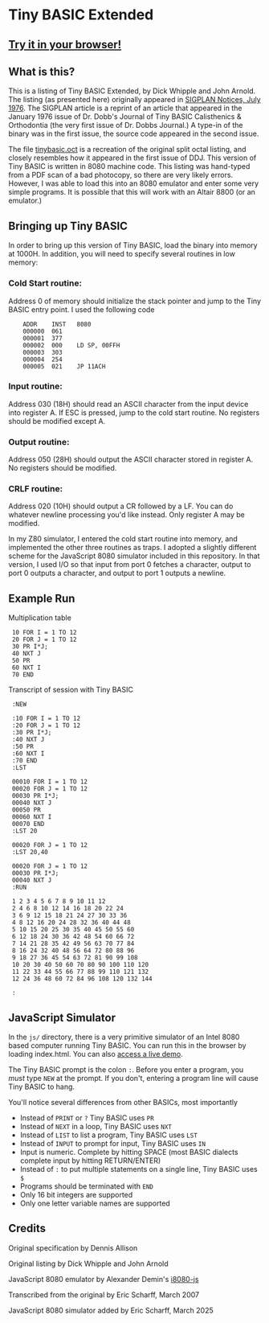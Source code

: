 # Tiny BASIC Extended

## [Try it in your browser!](https://ericscharff.github.io/tinybasic/js/)

## What is this?

This is a listing of Tiny BASIC Extended, by Dick Whipple and John Arnold. The
listing (as presented here) originally appeared in
[SIGPLAN Notices, July 1976](https://doi.org/10.1145/987491.987494). The SIGPLAN
article is a reprint of an article that appeared in the January 1976 issue of
Dr. Dobb's Journal of Tiny BASIC Calisthenics & Orthodontia (the very first
issue of Dr. Dobbs Journal.) A type-in of the binary was in the first issue, the
source code appeared in the second issue.

The file [tinybasic.oct](tinybasic.oct) is a recreation of the original split
octal listing, and closely resembles how it appeared in the first issue of DDJ.
This version of Tiny BASIC is written in 8080 machine code. This listing was
hand-typed from a PDF scan of a bad photocopy, so there are very likely errors.
However, I was able to load this into an 8080 emulator and enter some very
simple programs. It is possible that this will work with an Altair 8800 (or an
emulator.)

## Bringing up Tiny BASIC

In order to bring up this version of Tiny BASIC, load the binary into memory at
1000H. In addition, you will need to specify several routines in low memory:

### Cold Start routine:

Address 0 of memory should initialize the stack pointer and jump to the Tiny
BASIC entry point. I used the following code

```
    ADDR    INST   8080
    000000  061
    000001  377
    000002  000    LD SP, 00FFH
    000003  303
    000004  254
    000005  021    JP 11ACH
```

### Input routine:

Address 030 (18H) should read an ASCII character from the input device into
register A. If ESC is pressed, jump to the cold start routine. No registers
should be modified except A.

### Output routine:

Address 050 (28H) should output the ASCII character stored in register A. No
registers should be modified.

### CRLF routine:

Address 020 (10H) should output a CR followed by a LF. You can do whatever
newline processing you'd like instead. Only register A may be modified.

In my Z80 simulator, I entered the cold start routine into memory, and
implemented the other three routines as traps. I adopted a slightly different
scheme for the JavaScript 8080 simulator included in this repository. In that
version, I used I/O so that input from port 0 fetches a character, output to
port 0 outputs a character, and output to port 1 outputs a newline.

## Example Run

Multiplication table

```
 10 FOR I = 1 TO 12
 20 FOR J = 1 TO 12
 30 PR I*J;
 40 NXT J
 50 PR
 60 NXT I
 70 END
```

Transcript of session with Tiny BASIC

```
 :NEW

 :10 FOR I = 1 TO 12
 :20 FOR J = 1 TO 12
 :30 PR I*J;
 :40 NXT J
 :50 PR
 :60 NXT I
 :70 END
 :LST

 00010 FOR I = 1 TO 12
 00020 FOR J = 1 TO 12
 00030 PR I*J;
 00040 NXT J
 00050 PR
 00060 NXT I
 00070 END
 :LST 20

 00020 FOR J = 1 TO 12
 :LST 20,40

 00020 FOR J = 1 TO 12
 00030 PR I*J;
 00040 NXT J
 :RUN

 1 2 3 4 5 6 7 8 9 10 11 12
 2 4 6 8 10 12 14 16 18 20 22 24
 3 6 9 12 15 18 21 24 27 30 33 36
 4 8 12 16 20 24 28 32 36 40 44 48
 5 10 15 20 25 30 35 40 45 50 55 60
 6 12 18 24 30 36 42 48 54 60 66 72
 7 14 21 28 35 42 49 56 63 70 77 84
 8 16 24 32 40 48 56 64 72 80 88 96
 9 18 27 36 45 54 63 72 81 90 99 108
 10 20 30 40 50 60 70 80 90 100 110 120
 11 22 33 44 55 66 77 88 99 110 121 132
 12 24 36 48 60 72 84 96 108 120 132 144

 :
```

## JavaScript Simulator

In the `js/` directory, there is a very primitive simulator of an Intel 8080
based computer running Tiny BASIC. You can run this in the browser by loading
index.html. You can also
[access a live demo](https://ericscharff.github.io/tinybasic/js/).

The Tiny BASIC prompt is the colon `:`. Before you enter a program, you _must_
type `NEW` at the prompt. If you don't, entering a program line will cause Tiny
BASIC to hang.

You'll notice several differences from other BASICs, most importantly

- Instead of `PRINT` or `?` Tiny BASIC uses `PR`
- Instead of `NEXT` in a loop, Tiny BASIC uses `NXT`
- Instead of `LIST` to list a program, Tiny BASIC uses `LST`
- Instead of `INPUT` to prompt for input, Tiny BASIC uses `IN`
- Input is numeric. Complete by hitting SPACE (most BASIC dialects complete
  input by hitting RETURN/ENTER)
- Instead of `:` to put multiple statements on a single line, Tiny BASIC uses
  `$`
- Programs should be terminated with `END`
- Only 16 bit integers are supported
- Only one letter variable names are supported

## Credits

Original specification by Dennis Allison

Original listing by Dick Whipple and John Arnold

JavaScript 8080 emulator by Alexander Demin's
[i8080-js](https://github.com/begoon/i8080-js)

Transcribed from the original by Eric Scharff, March 2007

JavaScript 8080 simulator added by Eric Scharff, March 2025
